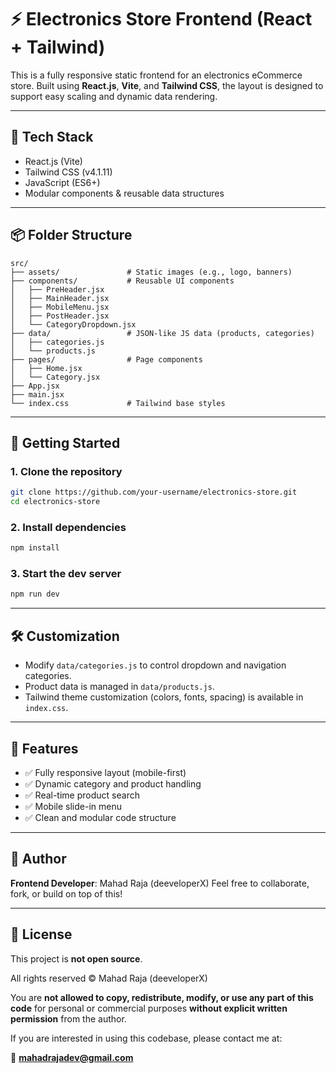 # ⚡ Electronics Store Frontend (React + Tailwind)

This is a fully responsive static frontend for an electronics eCommerce store. Built using **React.js**, **Vite**, and **Tailwind CSS**, the layout is designed to support easy scaling and dynamic data rendering.

---

## 🧱 Tech Stack

- React.js (Vite)
- Tailwind CSS (v4.1.11)
- JavaScript (ES6+)
- Modular components & reusable data structures

---

## 📦 Folder Structure

```
src/
├── assets/               # Static images (e.g., logo, banners)
├── components/           # Reusable UI components
│   ├── PreHeader.jsx
│   ├── MainHeader.jsx
│   ├── MobileMenu.jsx
│   ├── PostHeader.jsx
│   └── CategoryDropdown.jsx
├── data/                 # JSON-like JS data (products, categories)
│   ├── categories.js
│   └── products.js
├── pages/                # Page components
│   ├── Home.jsx
│   └── Category.jsx
├── App.jsx
├── main.jsx
└── index.css             # Tailwind base styles
```

---

## 🚀 Getting Started

### 1. Clone the repository
```bash
git clone https://github.com/your-username/electronics-store.git
cd electronics-store
```

### 2. Install dependencies
```bash
npm install
```

### 3. Start the dev server
```bash
npm run dev
```

---

## 🛠 Customization

- Modify `data/categories.js` to control dropdown and navigation categories.
- Product data is managed in `data/products.js`.
- Tailwind theme customization (colors, fonts, spacing) is available in `index.css`.

---

## 🧪 Features

- ✅ Fully responsive layout (mobile-first)
- ✅ Dynamic category and product handling
- ✅ Real-time product search
- ✅ Mobile slide-in menu
- ✅ Clean and modular code structure

---

## 📌 Author

**Frontend Developer**: Mahad Raja (deeveloperX)
Feel free to collaborate, fork, or build on top of this!

---

## 📄 License

This project is **not open source**.

All rights reserved © Mahad Raja (deeveloperX)

You are **not allowed to copy, redistribute, modify, or use any part of this code** for personal or commercial purposes **without explicit written permission** from the author.

If you are interested in using this codebase, please contact me at:

📧 **mahadrajadev@gmail.com**
